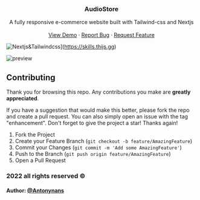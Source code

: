 ﻿<h3 align="center">AudioStore</h3>

  <p align="center">
   A fully responsive e-commerce website built with Tailwind-css and Nextjs
    <br />
    <br />
    <a href="https://theaudiostore.netlify.app/">View Demo</a>
    ·
    <a href="https://github.com/antonynans/audiostore/issues">Report Bug</a>
    ·
    <a href="https://github.com/antonynans/audiostore/issues">Request Feature</a>
  </p>
  
![Nextjs&Tailwindcss](https://skills.thijs.gg/icons?i=next,tailwind)](https://skills.thijs.gg)
  
![preview](https://user-images.githubusercontent.com/40110972/192010468-0b5d84b4-6c26-4f4c-b5b0-fd00ffdb68a5.gif)


## Contributing

Thank you for browsing this repo. Any contributions you make are **greatly
appreciated**.

If you have a suggestion that would make this better, please fork the repo and
create a pull request. You can also simply open an issue with the tag
"enhancement". Don't forget to give the project a star! Thanks again!

1. Fork the Project
2. Create your Feature Branch (`git checkout -b feature/AmazingFeature`)
3. Commit your Changes (`git commit -m 'Add some AmazingFeature'`)
4. Push to the Branch (`git push origin feature/AmazingFeature`)
5. Open a Pull Request

### 2022 all rights reserved &#169;
#### Author: [@Antonynans](https://Github.com/Antonynans)

